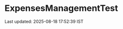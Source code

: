 # ExpensesManagementTest



































































































































































Last updated: 2025-08-18 17:52:39 IST
